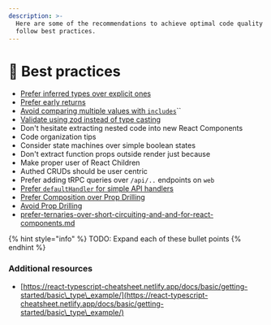 ```yaml
---
description: >-
  Here are some of the recommendations to achieve optimal code quality and to
  follow best practices.
---
```


# 🎯 Best practices

* [Prefer inferred types over explicit ones](prefer-inferred-types-over-explicit-ones.md)
* [Prefer early returns](prefer-early-returns.md)
* [Avoid comparing multiple values with `includes`](avoid-comparing-multiple-values-with-includes.md)``
* [Validate using zod instead of type casting](validate-using-zod-instead-of-type-casting.md)
* Don't hesitate extracting nested code into new React Components
* Code organization tips
* Consider state machines over simple boolean states
* Don't extract function props outside render just because
* Make proper user of React Children
* Authed CRUDs should be user centric
* Prefer adding tRPC queries over `/api/..`  endpoints on `web`
* [Prefer `defaultHandler` for simple API handlers](prefer-defaulthandler-for-simple-api-handlers.md)
* [Prefer Composition over Prop Drilling](prefer-composition-over-prop-drilling.md)
* [Avoid Prop Drilling](avoid-prop-drilling.md)
* [prefer-ternaries-over-short-circuiting-and-and-for-react-components.md](prefer-ternaries-over-short-circuiting-and-and-for-react-components.md "mention")

{% hint style="info" %}
TODO: Expand each of these bullet points
{% endhint %}

### Additional resources

* [https://react-typescript-cheatsheet.netlify.app/docs/basic/getting-started/basic\_type\_example/](https://react-typescript-cheatsheet.netlify.app/docs/basic/getting-started/basic\_type\_example/)



